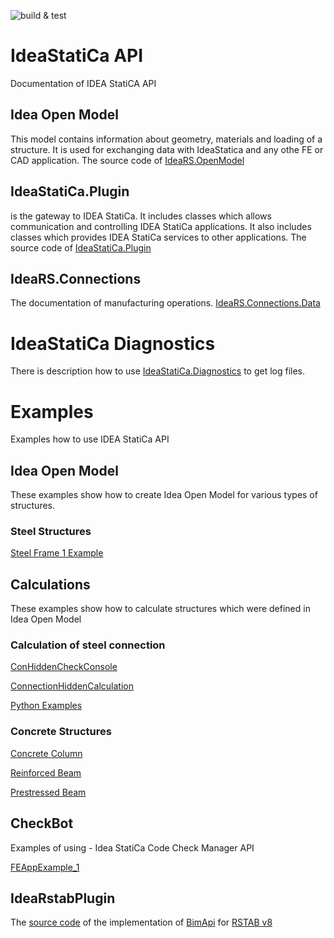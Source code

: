 ![build & test](https://github.com/idea-statica/ideastatica-public/actions/workflows/dotnet.yml/badge.svg)

# IdeaStatiCa API
Documentation of IDEA StatiCA API

## Idea Open Model
This model contains information about geometry, materials and loading of a structure. It is used for exchanging data with IdeaStatica and any othe FE or CAD application. The source code of [IdeaRS.OpenModel](./src/IdeaRS.OpenModel)

## IdeaStatiCa.Plugin
is the gateway to IDEA StatiCa. It includes classes which allows communication and controlling IDEA StatiCa applications. It also includes classes which provides IDEA StatiCa services to other applications. The source code of [IdeaStatiCa.Plugin](./src/IdeaStatiCa.Plugin)

## IdeaRS.Connections
The documentation of manufacturing operations. [IdeaRS.Connections.Data](https://idea-statica.github.io/iom/ideaconnections-api/latest/html/N_IdeaRS_Connections_Data.htm)

# IdeaStatiCa Diagnostics
There is description how to use [IdeaStatiCa.Diagnostics](docs/ccm-diagnostics.md) to get log files.

# Examples
Examples how to use IDEA StatiCa API

## Idea Open Model
These examples show how to create Idea Open Model for various types of structures.
### Steel Structures
[Steel Frame 1 Example](src/Examples/IOM)

## Calculations
These examples show how to calculate structures which were defined in Idea Open Model

### Calculation of steel connection
[ConHiddenCheckConsole](src/Examples/ConnHiddenCalc/ConHiddenCheckConsole)

[ConnectionHiddenCalculation](src/Examples/ConnHiddenCalc/ConnectionHiddenCalculation)

[Python Examples](src/Examples/ConnHiddenCalc/python-examples)

### Concrete Structures

[Concrete Column](docs/rcs/rcs-column.md)

[Reinforced Beam](docs/rcs/rcs-reinforced-beam.md)

[Prestressed Beam](docs/rcs/rcs-prestressed-beam.md)

## CheckBot
Examples of using - Idea StatiCa Code Check Manager API

[FEAppExample_1](src/Examples/CCM/FEAppExample_1)

## IdeaRstabPlugin

The [source code](/src/bim-links/rstab/IdeaRstabPlugin) of the implementation of [BimApi](/src/IdeaStatiCa.BimApi) for [RSTAB v8](https://www.dlubal.com/en/products/rstab-beam-structures/what-is-rstab)

